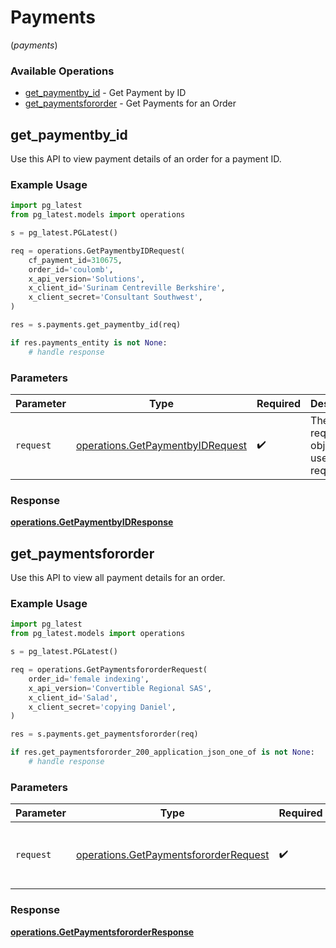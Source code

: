# Payments
(*payments*)

### Available Operations

* [get_paymentby_id](#get_paymentby_id) - Get Payment by ID
* [get_paymentsfororder](#get_paymentsfororder) - Get Payments for an Order

## get_paymentby_id

Use this API to view payment details of an order for a payment ID.

### Example Usage

```python
import pg_latest
from pg_latest.models import operations

s = pg_latest.PGLatest()

req = operations.GetPaymentbyIDRequest(
    cf_payment_id=310675,
    order_id='coulomb',
    x_api_version='Solutions',
    x_client_id='Surinam Centreville Berkshire',
    x_client_secret='Consultant Southwest',
)

res = s.payments.get_paymentby_id(req)

if res.payments_entity is not None:
    # handle response
```

### Parameters

| Parameter                                                                            | Type                                                                                 | Required                                                                             | Description                                                                          |
| ------------------------------------------------------------------------------------ | ------------------------------------------------------------------------------------ | ------------------------------------------------------------------------------------ | ------------------------------------------------------------------------------------ |
| `request`                                                                            | [operations.GetPaymentbyIDRequest](../../models/operations/getpaymentbyidrequest.md) | :heavy_check_mark:                                                                   | The request object to use for the request.                                           |


### Response

**[operations.GetPaymentbyIDResponse](../../models/operations/getpaymentbyidresponse.md)**


## get_paymentsfororder

Use this API to view all payment details for an order.

### Example Usage

```python
import pg_latest
from pg_latest.models import operations

s = pg_latest.PGLatest()

req = operations.GetPaymentsfororderRequest(
    order_id='female indexing',
    x_api_version='Convertible Regional SAS',
    x_client_id='Salad',
    x_client_secret='copying Daniel',
)

res = s.payments.get_paymentsfororder(req)

if res.get_paymentsfororder_200_application_json_one_of is not None:
    # handle response
```

### Parameters

| Parameter                                                                                      | Type                                                                                           | Required                                                                                       | Description                                                                                    |
| ---------------------------------------------------------------------------------------------- | ---------------------------------------------------------------------------------------------- | ---------------------------------------------------------------------------------------------- | ---------------------------------------------------------------------------------------------- |
| `request`                                                                                      | [operations.GetPaymentsfororderRequest](../../models/operations/getpaymentsfororderrequest.md) | :heavy_check_mark:                                                                             | The request object to use for the request.                                                     |


### Response

**[operations.GetPaymentsfororderResponse](../../models/operations/getpaymentsfororderresponse.md)**

